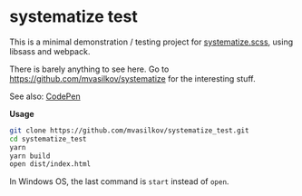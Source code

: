 systematize test
===

This is a minimal demonstration / testing project for [systematize.scss][1], using libsass and webpack.

There is barely anything to see here. Go to https://github.com/mvasilkov/systematize for the interesting stuff.

See also: [CodePen][2]

**Usage**

```sh
git clone https://github.com/mvasilkov/systematize_test.git
cd systematize_test
yarn
yarn build
open dist/index.html
```

In Windows OS, the last command is `start` instead of `open`.

[1]: https://github.com/mvasilkov/systematize
[2]: https://codepen.io/mvasilkov/pen/jaQjJZ
